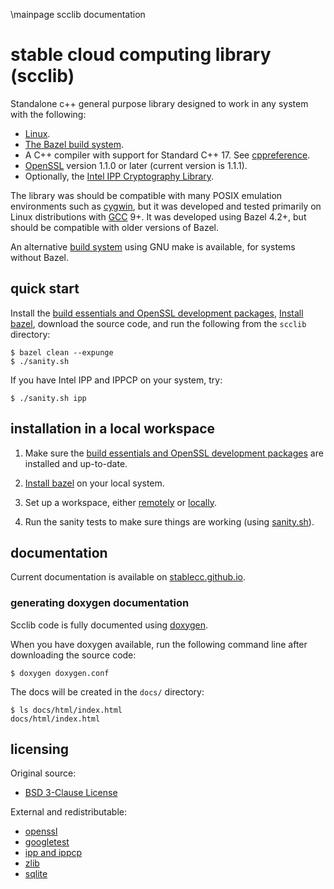 \mainpage scclib documentation
# stable cloud computing library (scclib)

Standalone c++ general purpose library designed to work in any system with the following:
* [Linux](https://www.linux.org/).
* [The Bazel build system](https://bazel.build/).
* A C++ compiler with support for Standard C++ 17. See
[cppreference](https://en.cppreference.com/w/cpp/17).
* [OpenSSL](https://www.openssl.org) version 1.1.0 or later (current version is 1.1.1).
* Optionally, the [Intel IPP Cryptography Library](https://github.com/intel/ipp-crypto).

The library was should be compatible with many POSIX emulation environments such as
[cygwin](https://www.cygwin.com/), but it was developed and tested
primarily on Linux distributions with [GCC](https://gcc.gnu.org) 9+. It was developed using Bazel 4.2+, but should be compatible
with older versions of Bazel.

An alternative [build system](make/) using GNU make is available, for systems without Bazel.

## quick start

Install the [build essentials and OpenSSL development packages](dev_packages.md), [Install bazel](install_bazel.md),
download the source code, and run the following from the ```scclib``` directory:
```
$ bazel clean --expunge
$ ./sanity.sh
```
If you have Intel IPP and IPPCP on your system, try:
```
$ ./sanity.sh ipp
```

## installation in a local workspace

1. Make sure the [build essentials and OpenSSL development packages](dev_packages.md) are installed and up-to-date.

2. [Install bazel](install_bazel.md) on your local system.

3. Set up a workspace, either [remotely](workspace_remote.md) or [locally](workspace_local.md).

4. Run the sanity tests to make sure things are working (using [sanity.sh](sanity.sh)).


## documentation

Current documentation is available on
[stablecc.github.io](https://stablecc.github.io/scclib-doxygen/).

### generating doxygen documentation

Scclib code is fully documented using [doxygen](https://www.doxygen.nl/index.html).

When you have doxygen available, run the following command line after downloading the source
code:
```
$ doxygen doxygen.conf
```

The docs will be created in the `docs/` directory:
```
$ ls docs/html/index.html 
docs/html/index.html
```

## licensing

Original source:
* [BSD 3-Clause License](lic/bsd_3_clause.txt)

External and redistributable:
* [openssl](lic/openssl.txt)
* [googletest](lic/google.txt)
* [ipp and ippcp](lic/intel.txt)
* [zlib](lic/zlib.txt)
* [sqlite](lic/sqlite.txt)
